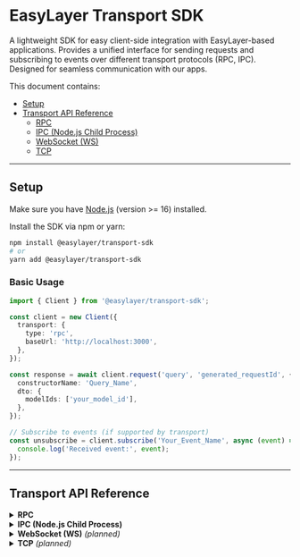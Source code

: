 # EasyLayer Transport SDK

A lightweight SDK for easy client-side integration with EasyLayer-based applications. 
Provides a unified interface for sending requests and subscribing to events over different transport protocols (RPC, IPC). 
Designed for seamless communication with our apps.

This document contains:

- [Setup](#setup)
- [Transport API Reference](#transport-api-reference)
  - [RPC](#rpc)
  - [IPC (Node.js Child Process)](#ipc-nodejs-child-process)
  - [WebSocket (WS)](#websocket-ws-planned)
  - [TCP](#tcp-planned)

---

<!-- SETUP-START -->
## Setup

Make sure you have [Node.js](https://nodejs.org/) (version >= 16) installed.

Install the SDK via npm or yarn:
```bash
npm install @easylayer/transport-sdk
# or
yarn add @easylayer/transport-sdk
```

### Basic Usage

```ts
import { Client } from '@easylayer/transport-sdk';

const client = new Client({
  transport: {
    type: 'rpc',
    baseUrl: 'http://localhost:3000',
  },
});

const response = await client.request('query', 'generated_requestId', {
  constructorName: 'Query_Name',
  dto: {
    modelIds: ['your_model_id'],
  },
});

// Subscribe to events (if supported by transport)
const unsubscribe = client.subscribe('Your_Event_Name', async (event) => {
  console.log('Received event:', event);
});
```
<!-- SETUP-END -->

---

<!-- TRANSPORT-API-REFERENCE-START -->

## Transport API Reference

<details>
<summary><strong>RPC</strong></summary>

#### Overview
RPC transport is used for request-response communication with our apps.  
All requests are sent as HTTP POST with a unified message envelope.

#### Configuration Example
```ts
const client = new Client({
  transport: {
    type: 'rpc',
    baseUrl: 'http://localhost:3000'
  },
});
```

#### Message Format
All requests are sent as POST to the base URL with the following JSON body:
```json
{
  "action": "query",
  "requestId": "generated_requestId",
  "payload": {
    "constructorName": "Query_Name",
    "dto": {
      "modelIds": ["your_model_id"]
    }
  }
}
```

#### Response Format
TODO

#### API Methods
- `client.request(action, requestId, payload)` — Send a request and await response.
- `client.subscribe(constructorName, callback)` — Not supported for RPC (will throw or be a no-op).

</details>

<details>
<summary><strong>IPC (Node.js Child Process)</strong></summary>

#### Overview
IPC transport is used for communication between Node.js processes (e.g., parent and child only).

#### Configuration Example
```ts
import { fork } from 'child_process';
const child = fork('path/to/easylayer_app');

const client = new Client({
  transport: {
    type: 'ipc',
    child,
  },
});
```

#### Message Format
Messages are sent as JSON objects:
```json
{
  "action": "query",
  "requestId": "generated_requestId",
  "payload": {
    "constructorName": "Query_Name",
    "dto": { "modelIds": ["your_model_id"] }
  }
}
```

#### Response Format
```json
{
  "action": "queryResponse",
  "requestId": "generated_requestId",
  "payload": { /* response data */ }
}
```

#### API Methods
- `client.request(action, requestId, payload)` — Send a request and await response.
- `client.subscribe(constructorName, callback)` — Subscribe to events of a given type (event-driven).

</details>

<details>
<summary><strong>WebSocket (WS)</strong> <em>(planned)</em></summary>

_Not yet implemented in this SDK. Planned for future releases._
</details>

<details>
<summary><strong>TCP</strong> <em>(planned)</em></summary>

_Not yet implemented in this SDK. Planned for future releases._
</details>

<!-- TRANSPORT-API-REFERENCE-END -->